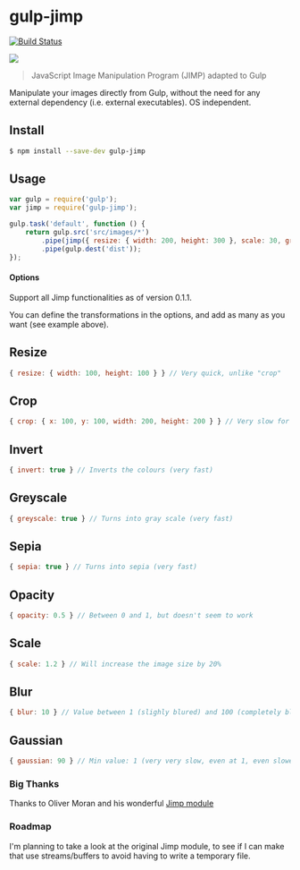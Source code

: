 gulp-jimp
=========

[![Build Status](https://travis-ci.org/antoinejaussoin/gulp-jimp.svg)](https://travis-ci.org/antoinejaussoin/gulp-jimp)

![](https://nodei.co/npm/gulp-jimp.png?downloads=True&stars=True)

> JavaScript Image Manipulation Program (JIMP) adapted to Gulp


Manipulate your images directly from Gulp, without the need for any external dependency (i.e. external executables). OS independent.

## Install

```sh
$ npm install --save-dev gulp-jimp
```

## Usage

```js
var gulp = require('gulp');
var jimp = require('gulp-jimp');

gulp.task('default', function () {
	return gulp.src('src/images/*')
		.pipe(jimp({ resize: { width: 200, height: 300 }, scale: 30, greyscale: true }))
		.pipe(gulp.dest('dist'));
});
```

#### Options

Support all Jimp functionalities as of version 0.1.1.

You can define the transformations in the options, and add as many as you want (see example above).

## Resize

```js
{ resize: { width: 100, height: 100 } } // Very quick, unlike "crop"
```

## Crop

```js
{ crop: { x: 100, y: 100, width: 200, height: 200 } } // Very slow for some reason
```

## Invert

```js
{ invert: true } // Inverts the colours (very fast)
```

## Greyscale

```js
{ greyscale: true } // Turns into gray scale (very fast)
```

## Sepia

```js
{ sepia: true } // Turns into sepia (very fast)
```

## Opacity

```js
{ opacity: 0.5 } // Between 0 and 1, but doesn't seem to work
```

## Scale

```js
{ scale: 1.2 } // Will increase the image size by 20%
```


## Blur

```js
{ blur: 10 } // Value between 1 (slighly blured) and 100 (completely blured)
```

## Gaussian

```js
{ gaussian: 90 } // Min value: 1 (very very slow, even at 1, even slower when you go higher)
```

### Big Thanks

Thanks to Oliver Moran and his wonderful [Jimp module](https://www.npmjs.org/package/jimp)

### Roadmap

I'm planning to take a look at the original Jimp module, to see if I can make that use streams/buffers to avoid having to write a temporary file.
